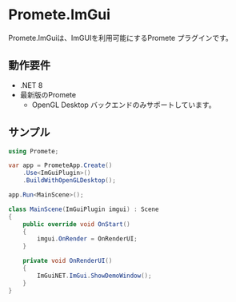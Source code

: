# Promete.ImGui

Promete.ImGuiは、ImGUIを利用可能にするPromete プラグインです。

## 動作要件

* .NET 8
* 最新版のPromete
  * OpenGL Desktop バックエンドのみサポートしています。

## サンプル

```cs
using Promete;

var app = PrometeApp.Create()
	.Use<ImGuiPlugin>()
	.BuildWithOpenGLDesktop();

app.Run<MainScene>();

class MainScene(ImGuiPlugin imgui) : Scene
{
	public override void OnStart()
	{
		imgui.OnRender = OnRenderUI;
	}

	private void OnRenderUI()
	{
		ImGuiNET.ImGui.ShowDemoWindow();
	}
}
```

